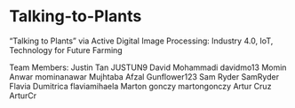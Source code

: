 # Talking-to-Plants
“Talking to Plants” via Active Digital Image Processing: Industry 4.0, IoT, Technology for Future Farming

Team Members:
Justin Tan 		   JUSTUN9
David Mohammadi	 davidmo13
Momin Anwar		   mominanawar
Mujhtaba Afzal	 Gunflower123
Sam Ryder		     SamRyder
Flavia Dumitrica flaviamihaela
Marton gonczy		 martongonczy
Artur Cruz		   ArturCr
